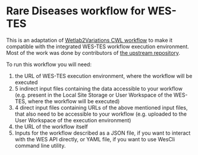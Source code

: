 # Rare Diseases workflow for WES-TES

This is an adaptation of [Wetlab2Variations CWL workflow](https://github.com/inab/Wetlab2Variations) to make it compatible with the integrated WES-TES workflow execution environment. Most of the work was done by contributors of [the upstream repository](https://github.com/jarnolaitinen/RD_pipeline).

To run this workflow you will need:
1. the URL of WES-TES execution environment, where the workflow will be executed
1. 5 indirect input files containing the data accessible to your workflow (e.g. present in the Local Site Storage or User Workspace of the WES-TES, where the workflow will be executed)
1. 4 direct input files containing URLs of the above mentioned input files, that also need to be accessible to your workflow (e.g. uploaded to the User Workspace of the execution environment)
1. the URL of the workflow itself
1. Inputs for the workflow described as a JSON file, if you want to interact with the WES API directly, or YAML file, if you want to use WesCli command line utility.



